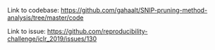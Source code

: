 Link to codebase: https://github.com/gahaalt/SNIP-pruning-method-analysis/tree/master/code

Link to issue: https://github.com/reproducibility-challenge/iclr_2019/issues/130
